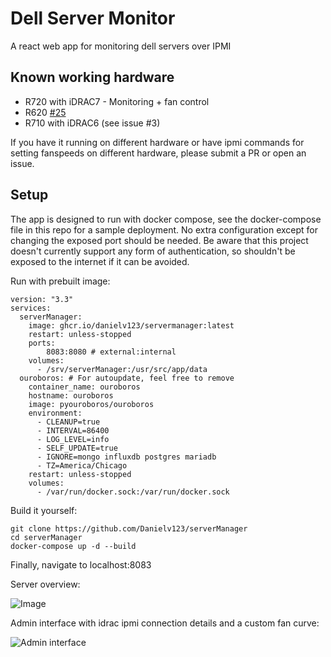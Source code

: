 # Dell Server Monitor

A react web app for monitoring dell servers over IPMI

## Known working hardware

* R720 with iDRAC7 - Monitoring + fan control
* R620 [#25](/../../issues/25)
* R710 with iDRAC6 (see issue #3)

If you have it running on different hardware or have ipmi commands for setting fanspeeds on different hardware, please submit a PR or open an issue.

## Setup

The app is designed to run with docker compose, see the docker-compose file in this repo for a sample deployment. No extra configuration except for changing the exposed port should be needed. Be aware that this project doesn't currently support any form of authentication, so shouldn't be exposed to the internet if it can be avoided.

Run with prebuilt image:
```
version: "3.3"
services:
  serverManager:
    image: ghcr.io/danielv123/servermanager:latest
    restart: unless-stopped
    ports:
        8083:8080 # external:internal
    volumes:
      - /srv/serverManager:/usr/src/app/data
  ouroboros: # For autoupdate, feel free to remove
    container_name: ouroboros
    hostname: ouroboros
    image: pyouroboros/ouroboros
    environment:
      - CLEANUP=true
      - INTERVAL=86400
      - LOG_LEVEL=info
      - SELF_UPDATE=true
      - IGNORE=mongo influxdb postgres mariadb
      - TZ=America/Chicago
    restart: unless-stopped
    volumes:
      - /var/run/docker.sock:/var/run/docker.sock
```

Build it yourself:

    git clone https://github.com/Danielv123/serverManager
    cd serverManager
    docker-compose up -d --build

Finally, navigate to localhost:8083

Server overview:

![Image](https://i.imgur.com/5LeLWMA.png)

Admin interface with idrac ipmi connection details and a custom fan curve:

![Admin interface](https://i.imgur.com/sgIaziM.png)


